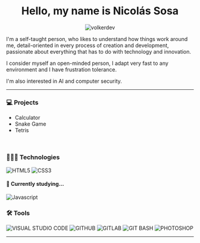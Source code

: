 <h1 align="center">Hello, my name is Nicolás Sosa</h1>

<p align="center"><img src="https://readme-typing-svg.herokuapp.com?font=Nunito+Sans&weight=700&size=18&pause=1000&color=0D4F8A&background=F2F2F2F2&center=true&vCenter=true&repeat=false&width=340&height=35&lines=FullStack+Developer+in+process..." alt="volkerdev" /></p>

<p>I'm a self-taught person, who likes to understand how things work around me, detail-oriented in every process of creation and development, passionate about everything that has to do with technology and innovation.

I consider myself an open-minded person, I adapt very fast to any environment and I have frustration tolerance.

I'm also interested in AI and computer security.</p>

---

<h3>💻 Projects</h3>

* Calculator
* Snake Game
* Tetris
<br>

<h3>👨🏻‍💻 Technologies</h3>

![HTML5](https://img.shields.io/badge/HTML5-black?style=for-the-badge&logo=HTML5&logoColor=F06529) ![CSS3](https://img.shields.io/badge/CSS3-black?style=for-the-badge&logo=CSS3&logoColor=3C99DC) 

<h4>🌱 Currently studying...</h4>

![Javascript](https://img.shields.io/badge/Javascript-black?style=for-the-badge&logo=javascript&logoColor=F0DB4F)

<h3>🛠️ Tools</h3>

![VISUAL STUDIO CODE](https://img.shields.io/badge/VISUAL_STUDIO_CODE-black?style=for-the-badge&logo=VISUAL+STUDIO+CODE&logoColor=0078d7) ![GITHUB](https://img.shields.io/badge/GITHUB-black?style=for-the-badge&logo=GITHUB&logoColor=WHITE) ![GITLAB](https://img.shields.io/badge/GITLAB-black?style=for-the-badge&logo=GITLAB&logoColor=WHITE) ![GIT BASH](https://img.shields.io/badge/GIT_BASH-black?style=for-the-badge&logo=git&logoColor=white) ![PHOTOSHOP](https://img.shields.io/badge/PHOTOSHOP-black?style=for-the-badge&logo=adobe+Photoshop&logoColor=WHITE)

---
